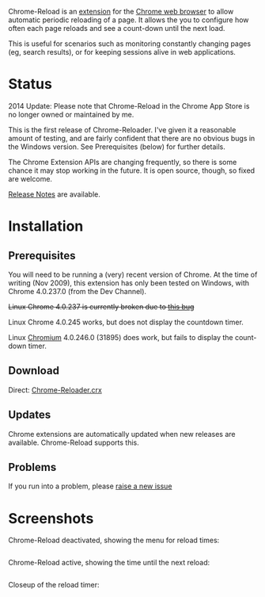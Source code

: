 Chrome-Reload is an [extension](http://code.google.com/chrome/extensions/) for the [Chrome web browser](http://www.google.com/chrome) to allow automatic periodic reloading of a page. It allows the you to configure how often each page reloads and see a count-down until the next load.

This is useful for scenarios such as monitoring constantly changing pages (eg, search results), or for keeping sessions alive in web applications.

# Status #

2014 Update: Please note that Chrome-Reload in the Chrome App Store is no longer owned or maintained by me.

This is the first release of Chrome-Reloader. I've given it a reasonable amount of testing, and are fairly confident that there are no obvious bugs in the Windows version. See Prerequisites (below) for further details.

The Chrome Extension APIs are changing frequently, so there is some chance it may stop working in the future. It is open source, though, so fixed are welcome.

[Release Notes](ReleaseNotes.md) are available.

# Installation #

## Prerequisites ##

You will need to be running a (very) recent version of Chrome. At the time of writing (Nov 2009), this extension has only been tested on Windows, with Chrome 4.0.237.0 (from the Dev Channel).

~~Linux Chrome 4.0.237 is currently broken due to [this bug](http://groups.google.com/group/chromium-extensions/browse_thread/thread/3d3c6e91798f0113)~~

Linux Chrome 4.0.245 works, but does not display the countdown timer.

Linux [Chromium](http://build.chromium.org/buildbot/snapshots/) 4.0.246.0 (31895) does work, but fails to display the count-down timer.

## Download ##


Direct: [Chrome-Reloader.crx](http://chrome-reload.googlecode.com/svn/trunk/releases/chrome-reloader-0.1.1.crx)

## Updates ##

Chrome extensions are automatically updated when new releases are available. Chrome-Reload supports this.

## Problems ##

If you run into a problem, please [raise a new issue](http://code.google.com/p/chrome-reload/issues/list)

# Screenshots #

Chrome-Reload deactivated, showing the menu for reload times:

![![](http://chrome-reload.googlecode.com/svn/trunk/images/screen1-small.png)](http://chrome-reload.googlecode.com/svn/trunk/images/screen1.png)

Chrome-Reload active, showing the time until the next reload:

![![](http://chrome-reload.googlecode.com/svn/trunk/images/screen2-small.png)](http://chrome-reload.googlecode.com/svn/trunk/images/screen2.png)

Closeup of the reload timer:

![![](http://chrome-reload.googlecode.com/svn/trunk/images/countdown-magnified.png)](http://chrome-reload.googlecode.com/svn/trunk/images/countdown-small.png)

